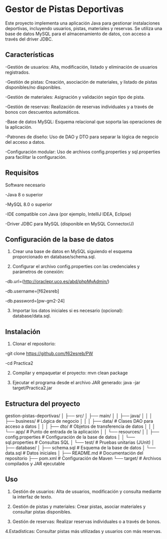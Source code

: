 # Gestor de Pistas Deportivas

Este proyecto implementa una aplicación Java para gestionar instalaciones deportivas, incluyendo usuarios, pistas, materiales y reservas. Se utiliza una base de datos MySQL para el almacenamiento de datos, con acceso a través del driver JDBC.

## Características

-Gestión de usuarios: Alta, modificación, listado y eliminación de usuarios registrados.

-Gestión de pistas: Creación, asociación de materiales, y listado de pistas disponibles/no disponibles.

-Gestión de materiales: Asignación y validación según tipo de pista.

-Gestión de reservas: Realización de reservas individuales y a través de bonos con descuentos automáticos.

-Base de datos MySQL: Esquema relacional que soporta las operaciones de la aplicación.

-Patrones de diseño: Uso de DAO y DTO para separar la lógica de negocio del acceso a datos.

-Configuración modular: Uso de archivos config.properties y sql.properties para facilitar la configuración.


## Requisitos

Software necesario

-Java 8 o superior

-MySQL 8.0 o superior

-IDE compatible con Java (por ejemplo, IntelliJ IDEA, Eclipse)

-Driver JDBC para MySQL (disponible en MySQL Connector/J)

  
## Configuración de la base de datos

1. Crear una base de datos en MySQL siguiendo el esquema proporcionado en database/schema.sql.

2. Configurar el archivo config.properties con las credenciales y parámetros de conexión:
   
-db.url=(http://oraclepr.uco.es/abd/phpMyAdmin/)

-db.username=[f62esreb]

-db.password=[pw-gm2-24]

3.  Importar los datos iniciales si es necesario (opcional): database/data.sql.


## Instalación

1. Clonar el repositorio:

-git clone https://github.com/f62esreb/PW

-cd Practica2

2. Compilar y empaquetar el proyecto:
mvn clean package

3. Ejecutar el programa desde el archivo JAR generado:
java -jar target/Practica2.jar



## Estructura del proyecto


gestion-pistas-deportivas/
│
├── src/
│   ├── main/
│   │   ├── java/
│   │   │   ├── business/       # Lógica de negocio
│   │   │   ├── data/           # Clases DAO para acceso a datos
│   │   │   ├── dto/            # Objetos de transferencia de datos
│   │   │   └── app/            # Punto de entrada de la aplicación
│   │   └── resources/
│   │       ├── config.properties # Configuración de la base de datos
│   │       └── sql.properties    # Consultas SQL
│   └── test/                   # Pruebas unitarias (JUnit)
│
├── database/
│   ├── schema.sql              # Esquema de la base de datos
│   └── data.sql                # Datos iniciales
│
├── README.md                   # Documentación del repositorio
├── pom.xml                     # Configuración de Maven
└── target/                     # Archivos compilados y JAR ejecutable



## Uso

1. Gestión de usuarios:
Alta de usuarios, modificación y consulta mediante la interfaz de texto.

2. Gestión de pistas y materiales:
Crear pistas, asociar materiales y consultar pistas disponibles.

3. Gestión de reservas:
Realizar reservas individuales o a través de bonos.

4.Estadísticas:
Consultar pistas más utilizadas y usuarios con más reservas.


